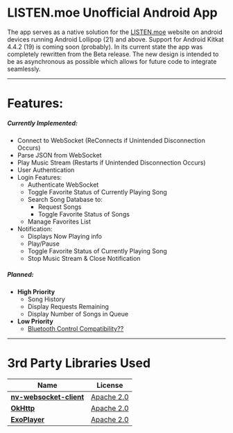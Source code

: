 # LISTEN.moe Unofficial Android App 

The app serves as a native solution for the [LISTEN.moe](https://listen.moe/#/home "LISTEN.moe Homepage") website on android devices running Android Lollipop (21) and above. Support for Android Kitkat 4.4.2 (19) is coming soon (probably).
In its current state the app was completely rewritten from the Beta release. The new design is intended to be as asynchronous as possible which allows for future code to integrate seamlessly.
***
# Features:
##### Currently Implemented:
- Connect to WebSocket (ReConnects if Unintended Disconnection Occurs)
- Parse JSON from WebSocket
- Play Music Stream (Restarts if Unintended Disconnection Occurs)
- User Authentication
- Login Features:
    * Authenticate WebSocket
    * Toggle Favorite Status of Currently Playing Song
    * Search Song Database to:
        * Request Songs
        * Toggle Favorite Status of Songs
    * Manage Favorites List
- Notification:
    * Displays Now Playing info
    * Play/Pause
    * Toggle Favorite Status of Currently Playing Song
    * Stop Music Stream & Close Notification
##### Planned:
-  __High Priority__ 
    * Song History
    * Display Requests Remaining
    * Display Number of Songs in Queue 
- __Low Priority__
    * [Bluetooth Control Compatibility?? ](https://snag.gy/tiYgwn.jpg)
    
***
# 3rd Party Libraries Used    

[Apache 2.0]:https://www.apache.org/licenses/LICENSE-2.0

| Name | License |
| --- | --- |
| [__nv-websocket-client__](https://github.com/TakahikoKawasaki/nv-websocket-client) | [Apache 2.0] |
| [__OkHttp__](https://github.com/square/okhttp) | [Apache 2.0] |
| [__ExoPlayer__](https://github.com/google/ExoPlayer) | [Apache 2.0] |

